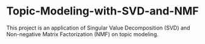 # Topic-Modeling-with-SVD-and-NMF
This project is an application of Singular Value Decomposition (SVD) and Non-negative Matrix Factorization (NMF) on topic modeling.
